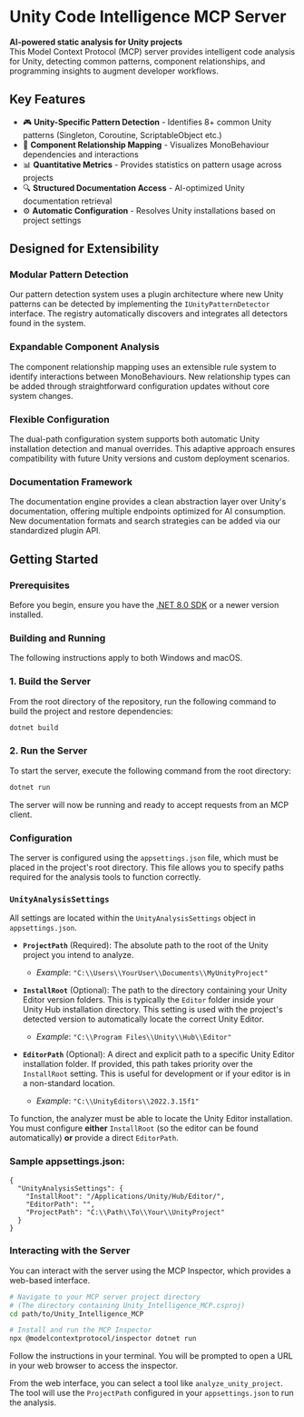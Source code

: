 # Unity Code Intelligence MCP Server

**AI-powered static analysis for Unity projects**  
This Model Context Protocol (MCP) server provides intelligent code analysis for Unity, detecting common patterns, component relationships, and programming insights to augment developer workflows.

## Key Features
- 🎮 **Unity-Specific Pattern Detection** - Identifies 8+ common Unity patterns (Singleton, Coroutine, ScriptableObject etc.)
- 🤝 **Component Relationship Mapping** - Visualizes MonoBehaviour dependencies and interactions
- 📊 **Quantitative Metrics** - Provides statistics on pattern usage across projects
- 🔍 **Structured Documentation Access** - AI-optimized Unity documentation retrieval
- ⚙️ **Automatic Configuration** - Resolves Unity installations based on project settings

## Designed for Extensibility

### Modular Pattern Detection
Our pattern detection system uses a plugin architecture where new Unity patterns can be detected by implementing the `IUnityPatternDetector` interface. The registry automatically discovers and integrates all detectors found in the system.

### Expandable Component Analysis
The component relationship mapping uses an extensible rule system to identify interactions between MonoBehaviours. New relationship types can be added through straightforward configuration updates without core system changes.

### Flexible Configuration
The dual-path configuration system supports both automatic Unity installation detection and manual overrides. This adaptive approach ensures compatibility with future Unity versions and custom deployment scenarios.

### Documentation Framework
The documentation engine provides a clean abstraction layer over Unity's documentation, offering multiple endpoints optimized for AI consumption. New documentation formats and search strategies can be added via our standardized plugin API.

## Getting Started

### Prerequisites

Before you begin, ensure you have the [.NET 8.0 SDK](https://dotnet.microsoft.com/download/dotnet/8.0) or a newer version installed.

### Building and Running

The following instructions apply to both Windows and macOS.

### 1. Build the Server

From the root directory of the repository, run the following command to build the project and restore dependencies:

```bash
dotnet build
```

### 2. Run the Server

To start the server, execute the following command from the root directory:

```bash
dotnet run
```

The server will now be running and ready to accept requests from an MCP client.

### Configuration

The server is configured using the `appsettings.json` file, which must be placed in the project's root directory. This file allows you to specify paths required for the analysis tools to function correctly.

### `UnityAnalysisSettings`

All settings are located within the `UnityAnalysisSettings` object in `appsettings.json`.

-   **`ProjectPath`** (Required): The absolute path to the root of the Unity project you intend to analyze.
    -   *Example*: `"C:\\Users\\YourUser\\Documents\\MyUnityProject"`

-   **`InstallRoot`** (Optional): The path to the directory containing your Unity Editor version folders. This is typically the `Editor` folder inside your Unity Hub installation directory. This setting is used with the project's detected version to automatically locate the correct Unity Editor.
    -   *Example*: `"C:\\Program Files\\Unity\\Hub\\Editor"`

-   **`EditorPath`** (Optional): A direct and explicit path to a specific Unity Editor installation folder. If provided, this path takes priority over the `InstallRoot` setting. This is useful for development or if your editor is in a non-standard location.
    -   *Example*: `"C:\\UnityEditors\\2022.3.15f1"`

To function, the analyzer must be able to locate the Unity Editor installation. You must configure **either** `InstallRoot` (so the editor can be found automatically) **or** provide a direct `EditorPath`.

### Sample appsettings.json:
```
{
  "UnityAnalysisSettings": {
    "InstallRoot": "/Applications/Unity/Hub/Editor/",
    "EditorPath": "",
    "ProjectPath": "C:\\Path\\To\\Your\\UnityProject"
  }
}
```

### Interacting with the Server

You can interact with the server using the MCP Inspector, which provides a web-based interface.

```bash
# Navigate to your MCP server project directory
# (The directory containing Unity_Intelligence_MCP.csproj)
cd path/to/Unity_Intelligence_MCP

# Install and run the MCP Inspector
npx @modelcontextprotocol/inspector dotnet run
```

Follow the instructions in your terminal. You will be prompted to open a URL in your web browser to access the inspector.

From the web interface, you can select a tool like `analyze_unity_project`. The tool will use the `ProjectPath` configured in your `appsettings.json` to run the analysis.
